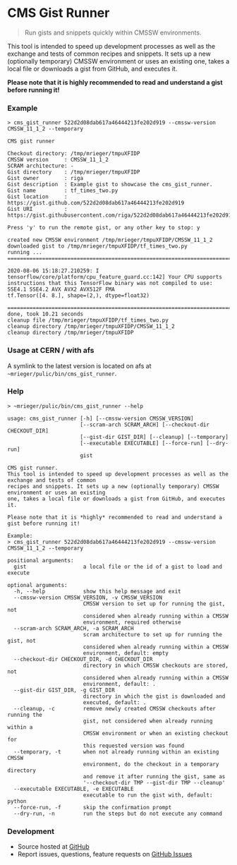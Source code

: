 # CMS Gist Runner

> Run gists and snippets quickly within CMSSW environments.

This tool is intended to speed up development processes as well as the exchange and tests of common
recipes and snippets.
It sets up a new (optionally temporary) CMSSW environment or uses an existing
one, takes a local file or downloads a gist from GitHub, and executes it.

**Please note that it is highly recommended to read and understand a gist before running it!**


### Example

```shell
> cms_gist_runner 522d2d08dab617a46444213fe202d919 --cmssw-version CMSSW_11_1_2 --temporary

CMS gist runner

Checkout directory: /tmp/mrieger/tmpuXFIDP
CMSSW version     : CMSSW_11_1_2
SCRAM architecture: -
Gist directory    : /tmp/mrieger/tmpuXFIDP
Gist owner        : riga
Gist description  : Example gist to showcase the cms_gist_runner.
Gist name         : tf_times_two.py
Gist location     : https://gist.github.com/522d2d08dab617a46444213fe202d919
Gist URI          : https://gist.githubusercontent.com/riga/522d2d08dab617a46444213fe202d919/raw/c5057e4c26531a453573a1157700980e50fb9222/tf_times_two.py

Press 'y' to run the remote gist, or any other key to stop: y

created new CMSSW environment /tmp/mrieger/tmpuXFIDP/CMSSW_11_1_2
downloaded gist to /tmp/mrieger/tmpuXFIDP/tf_times_two.py
running ...
====================================================================================================

2020-08-06 15:18:27.210259: I tensorflow/core/platform/cpu_feature_guard.cc:142] Your CPU supports instructions that this TensorFlow binary was not compiled to use: SSE4.1 SSE4.2 AVX AVX2 AVX512F FMA
tf.Tensor([4. 8.], shape=(2,), dtype=float32)

====================================================================================================
done, took 10.21 seconds
cleanup file /tmp/mrieger/tmpuXFIDP/tf_times_two.py
cleanup directory /tmp/mrieger/tmpuXFIDP/CMSSW_11_1_2
cleanup directory /tmp/mrieger/tmpuXFIDP
```


### Usage at CERN / with afs

A symlink to the latest version is located on afs at `~mrieger/pulic/bin/cms_gist_runner`.


### Help

```shell
> ~mrieger/pulic/bin/cms_gist_runner --help

usage: cms_gist_runner [-h] [--cmssw-version CMSSW_VERSION]
                       [--scram-arch SCRAM_ARCH] [--checkout-dir CHECKOUT_DIR]
                       [--gist-dir GIST_DIR] [--cleanup] [--temporary]
                       [--executable EXECUTABLE] [--force-run] [--dry-run]
                       gist

CMS gist runner.
This tool is intended to speed up development processes as well as the exchange and tests of common
recipes and snippets. It sets up a new (optionally temporary) CMSSW environment or uses an existing
one, takes a local file or downloads a gist from GitHub, and executes it.

Please note that it is *highly* recommended to read and understand a gist before running it!

Example:
> cms_gist_runner 522d2d08dab617a46444213fe202d919 --cmssw-version CMSSW_11_1_2 --temporary

positional arguments:
  gist                  a local file or the id of a gist to load and execute

optional arguments:
  -h, --help            show this help message and exit
  --cmssw-version CMSSW_VERSION, -v CMSSW_VERSION
                        CMSSW version to set up for running the gist, not
                        considered when already running within a CMSSW
                        environment, required otherwise
  --scram-arch SCRAM_ARCH, -a SCRAM_ARCH
                        scram architecture to set up for running the gist, not
                        considered when already running within a CMSSW
                        environment, default: empty
  --checkout-dir CHECKOUT_DIR, -d CHECKOUT_DIR
                        directory in which CMSSW checkouts are stored, not
                        considered when already running within a CMSSW
                        environment, default: .
  --gist-dir GIST_DIR, -g GIST_DIR
                        directory in which the gist is downloaded and
                        executed, default: .
  --cleanup, -c         remove newly created CMSSW checkouts after running the
                        gist, not considered when already running within a
                        CMSSW environment or when an existing checkout for
                        this requested version was found
  --temporary, -t       when not already running within an existing CMSSW
                        environment, do the checkout in a temporary directory
                        and remove it after running the gist, same as
                        '--checkout-dir TMP --gist-dir TMP --cleanup'
  --executable EXECUTABLE, -e EXECUTABLE
                        executable to run the gist with, default: python
  --force-run, -f       skip the confirmation prompt
  --dry-run, -n         run the steps but do not execute any command
```

### Development

- Source hosted at [GitHub](https://github.com/riga/cms_gist_runner)
- Report issues, questions, feature requests on [GitHub Issues](https://github.com/riga/cms_gist_runner/issues)
